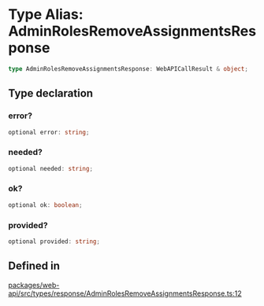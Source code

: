 # Type Alias: AdminRolesRemoveAssignmentsResponse

```ts
type AdminRolesRemoveAssignmentsResponse: WebAPICallResult & object;
```

## Type declaration

### error?

```ts
optional error: string;
```

### needed?

```ts
optional needed: string;
```

### ok?

```ts
optional ok: boolean;
```

### provided?

```ts
optional provided: string;
```

## Defined in

[packages/web-api/src/types/response/AdminRolesRemoveAssignmentsResponse.ts:12](https://github.com/slackapi/node-slack-sdk/blob/main/packages/web-api/src/types/response/AdminRolesRemoveAssignmentsResponse.ts#L12)

